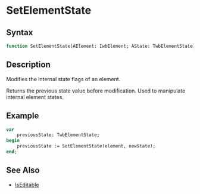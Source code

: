# SetElementState

## Syntax

```pascal
function SetElementState(AElement: IwbElement; AState: TwbElementState): TwbElementState;
```

## Description

Modifies the internal state flags of an element.

Returns the previous state value before modification. Used to manipulate internal element states.

## Example

```pascal
var
    previousState: TwbElementState;
begin
    previousState := SetElementState(element, newState);
end;
```

## See Also

- [IsEditable](IwbElement_IsEditable.md)
